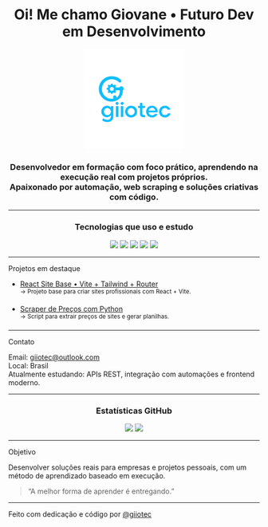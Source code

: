 <h1 align="center">Oi! Me chamo Giovane • Futuro Dev em Desenvolvimento </h1>

<p align="center">
  <img src="https://github.com/giiotec/giiotec/blob/main/logo-giiotec.png" width="200px" alt="Logo Giiotec" />
</p>

<h3 align="center"> 
 Desenvolvedor em formação com foco prático, aprendendo na execução real com projetos próprios. <br/>
 Apaixonado por automação, web scraping e soluções criativas com código.
</h3>

---

 <h3 align="center"> Tecnologias que uso e estudo </h3>

<div align="center">
  <img src="https://img.shields.io/badge/React-20232A?style=for-the-badge&logo=react&logoColor=61DAFB" />
  <img src="https://img.shields.io/badge/Vite-646CFF?style=for-the-badge&logo=vite&logoColor=white" />
  <img src="https://img.shields.io/badge/TailwindCSS-06B6D4?style=for-the-badge&logo=tailwindcss&logoColor=white" />
  <img src="https://img.shields.io/badge/JavaScript-F7DF1E?style=for-the-badge&logo=javascript&logoColor=black" />
  <img src="https://img.shields.io/badge/Python-3776AB?style=for-the-badge&logo=python&logoColor=white" />
</div>

---

Projetos em destaque

- [React Site Base • Vite + Tailwind + Router](https://github.com/giiotec/react-site-base-giiotec)  
  <sup>→ Projeto base para criar sites profissionais com React + Vite.</sup>

-  [Scraper de Preços com Python](https://github.com/giiotec/scraper-precos-python)  
  <sup>→ Script para extrair preços de sites e gerar planilhas.</sup>

---

Contato 

 Email: giiotec@outlook.com  
 Local: Brasil  
 Atualmente estudando: APIs REST, integração com automações e frontend moderno.

---

<h3 align="center"> Estatísticas GitHub </h3>

<p align="center">
  <img height="150em" src="https://github-readme-stats.vercel.app/api?username=giiotec&show_icons=true&theme=radical" />
  <img height="150em" src="https://github-readme-stats.vercel.app/api/top-langs/?username=giiotec&layout=compact&theme=radical" />
</p>

---

Objetivo

Desenvolver soluções reais para empresas e projetos pessoais, com um método de aprendizado baseado em execução.  
> “A melhor forma de aprender é entregando.”

---

 Feito com dedicação e código por [@giiotec](https://github.com/giiotec
)
